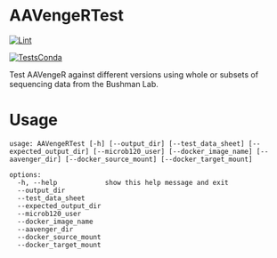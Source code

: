 # AAVengeRTest


[![Lint](https://github.com/agmcfarland/AAVengeRTest/actions/workflows/black.yml/badge.svg)](https://github.com/agmcfarland/Bartender/actions/AAVengeRTest/black.yml)

[![TestsConda](https://github.com/agmcfarland/AAVengeRTest/actions/workflows/conda-deployment.yml/badge.svg)](https://github.com/agmcfarland/AAVengeRTest/actions/workflows/conda-deployment.yml)

<!-- [![codecov](https://codecov.io/gh/agmcfarland/Bartender/graph/badge.svg?token=447XKVI3NG)](https://codecov.io/gh/agmcfarland/Bartender) -->


Test AAVengeR against different versions using whole or subsets of sequencing data from the Bushman Lab.   

# Usage

```
usage: AAVengeRTest [-h] [--output_dir] [--test_data_sheet] [--expected_output_dir] [--microb120_user] [--docker_image_name] [--aavenger_dir] [--docker_source_mount] [--docker_target_mount]

options:
  -h, --help            show this help message and exit
  --output_dir
  --test_data_sheet
  --expected_output_dir
  --microb120_user
  --docker_image_name
  --aavenger_dir
  --docker_source_mount
  --docker_target_mount
```
